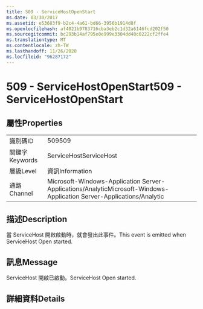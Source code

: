 ```yaml
---
title: 509 - ServiceHostOpenStart
ms.date: 03/30/2017
ms.assetid: e53683f9-b2c4-4a61-bd66-3956b1914d8f
ms.openlocfilehash: af4821b9783716cba3eb2c1d32a6146fcd202f50
ms.sourcegitcommit: bc293b14af795e0e999e3304dd40c0222cf2ffe4
ms.translationtype: MT
ms.contentlocale: zh-TW
ms.lasthandoff: 11/26/2020
ms.locfileid: "96287172"
---
```

# <a name="509---servicehostopenstart"></a><span data-ttu-id="79c91-102">509 - ServiceHostOpenStart</span><span class="sxs-lookup"><span data-stu-id="79c91-102">509 - ServiceHostOpenStart</span></span>

## <a name="properties"></a><span data-ttu-id="79c91-103">屬性</span><span class="sxs-lookup"><span data-stu-id="79c91-103">Properties</span></span>  
  
|||  
|-|-|  
|<span data-ttu-id="79c91-104">識別碼</span><span class="sxs-lookup"><span data-stu-id="79c91-104">ID</span></span>|<span data-ttu-id="79c91-105">509</span><span class="sxs-lookup"><span data-stu-id="79c91-105">509</span></span>|  
|<span data-ttu-id="79c91-106">關鍵字</span><span class="sxs-lookup"><span data-stu-id="79c91-106">Keywords</span></span>|<span data-ttu-id="79c91-107">ServiceHost</span><span class="sxs-lookup"><span data-stu-id="79c91-107">ServiceHost</span></span>|  
|<span data-ttu-id="79c91-108">層級</span><span class="sxs-lookup"><span data-stu-id="79c91-108">Level</span></span>|<span data-ttu-id="79c91-109">資訊</span><span class="sxs-lookup"><span data-stu-id="79c91-109">Information</span></span>|  
|<span data-ttu-id="79c91-110">通路</span><span class="sxs-lookup"><span data-stu-id="79c91-110">Channel</span></span>|<span data-ttu-id="79c91-111">Microsoft-Windows-Application Server-Applications/Analytic</span><span class="sxs-lookup"><span data-stu-id="79c91-111">Microsoft-Windows-Application Server-Applications/Analytic</span></span>|  
  
## <a name="description"></a><span data-ttu-id="79c91-112">描述</span><span class="sxs-lookup"><span data-stu-id="79c91-112">Description</span></span>  

 <span data-ttu-id="79c91-113">當 ServiceHost 開啟啟動時，就會發出此事件。</span><span class="sxs-lookup"><span data-stu-id="79c91-113">This event is emitted when ServiceHost Open started.</span></span>  
  
## <a name="message"></a><span data-ttu-id="79c91-114">訊息</span><span class="sxs-lookup"><span data-stu-id="79c91-114">Message</span></span>  

 <span data-ttu-id="79c91-115">ServiceHost 開啟已啟動。</span><span class="sxs-lookup"><span data-stu-id="79c91-115">ServiceHost Open started.</span></span>  
  
## <a name="details"></a><span data-ttu-id="79c91-116">詳細資料</span><span class="sxs-lookup"><span data-stu-id="79c91-116">Details</span></span>
